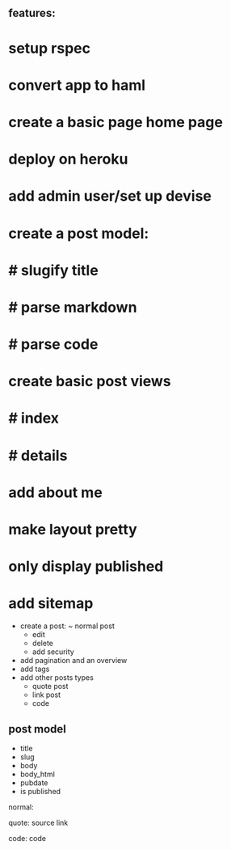 ## features: 

# setup rspec 
# convert app to haml
# create a basic page home page
# deploy on heroku 
# add admin user/set up devise
# create a post model:
# # slugify title 
# # parse markdown 
# # parse code 
# create basic post views
# # index 
# # details 
# add about me
# make layout pretty 
# only display published 
# add sitemap
* create a post:
  ~ normal post
  * edit 
  * delete 
  * add security
* add pagination and an overview 
* add tags 
* add other posts types
  * quote post
  * link post 
  * code 



## post model 

* title 
* slug
* body
* body_html
* pubdate
* is published 


normal: 

  
quote:
  source
  link

code: 
  code
